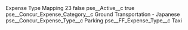<?xml version="1.0" encoding="UTF-8"?>
<CustomMetadata xmlns="http://soap.sforce.com/2006/04/metadata" xmlns:xsi="http://www.w3.org/2001/XMLSchema-instance" xmlns:xsd="http://www.w3.org/2001/XMLSchema">
    <label>Expense Type Mapping 23</label>
    <protected>false</protected>
    <values>
        <field>pse__Active__c</field>
        <value xsi:type="xsd:boolean">true</value>
    </values>
    <values>
        <field>pse__Concur_Expense_Category__c</field>
        <value xsi:type="xsd:string">Ground Transportation - Japanese</value>
    </values>
    <values>
        <field>pse__Concur_Expense_Type__c</field>
        <value xsi:type="xsd:string">Parking</value>
    </values>
    <values>
        <field>pse__FF_Expense_Type__c</field>
        <value xsi:type="xsd:string">Taxi</value>
    </values>
</CustomMetadata>
